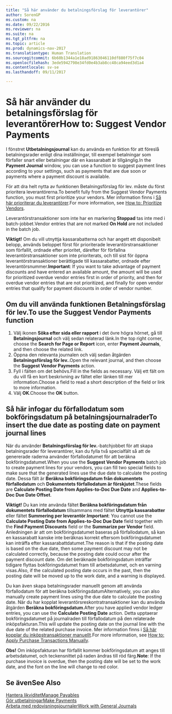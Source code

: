 ```yaml
---
title: "Så här använder du betalningsförslag för leverantörer"
author: SorenGP
ms.custom: na
ms.date: 09/22/2016
ms.reviewer: na
ms.suite: na
ms.tgt_pltfrm: na
ms.topic: article
ms.prod: dynamics-nav-2017
ms.translationtype: Human Translation
ms.sourcegitcommit: 6b60b1344a1e18ad91863046110df880f75f7c04
ms.openlocfilehash: 3ede5942798e34fd0e4b3ab8cc48ca94eed3d1a4
ms.contentlocale: sv-se
ms.lasthandoff: 09/11/2017

---
```


# <a name="how-to-suggest-vendor-payments"></a><span data-ttu-id="5f152-102">Så här använder du betalningsförslag för leverantörer</span><span class="sxs-lookup"><span data-stu-id="5f152-102">How to: Suggest Vendor Payments</span></span>
<span data-ttu-id="5f152-103">I fönstret **Utbetalningsjournal** kan du använda en funktion för att föreslå betalningsrader enligt dina inställningar, till exempel betalningar som förfaller snart eller betalningar där en kassarabatt är tillgänglig.</span><span class="sxs-lookup"><span data-stu-id="5f152-103">In the **Payment Journal** window, you can use a function to suggest payment lines according to your settings, such as payments that are due soon or payments where a payment discount is available.</span></span>

<span data-ttu-id="5f152-104">För att dra helt nytta av funktionen Betalningsförslag för lev. måste du först prioritera leverantörerna.</span><span class="sxs-lookup"><span data-stu-id="5f152-104">To benefit fully from the Suggest Vendor Payments function, you must first prioritize your vendors.</span></span> <span data-ttu-id="5f152-105">Mer information finns i [Så här prioriterar du leverantörer](purchasing-how-prioritize-vendors.md).</span><span class="sxs-lookup"><span data-stu-id="5f152-105">For more information, see [How to: Prioritize Vendors](purchasing-how-prioritize-vendors.md).</span></span>

<span data-ttu-id="5f152-106">Leverantörstransaktioner som inte har en markering **Stoppad** tas inte med i batch-jobbet.</span><span class="sxs-lookup"><span data-stu-id="5f152-106">Vendor entries that are not marked **On Hold** are not included in the batch job.</span></span>  

<span data-ttu-id="5f152-107">**Viktigt!** Om du vill utnyttja kassarabatterna och har angett ett disponibelt belopp, används beloppet först för prioriterade leverantörstransaktioner som förfallit, ordnade efter prioritet, därefter för förfallna leverantörstransaktioner som inte prioriterats, och till sist för öppna leverantörstransaktioner berättigade till kassarabatter, ordnade efter leverantörsnummer.</span><span class="sxs-lookup"><span data-stu-id="5f152-107">**Important**: If you want to take advantage of payment discounts and have entered an available amount, the amount will be used for prioritized overdue vendor entries first in order of priority, and then for overdue vendor entries that are not prioritized, and finally for open vendor entries that qualify for payment discounts in order of vendor number.</span></span>

## <a name="to-use-the-suggest-vendor-payments-function"></a><span data-ttu-id="5f152-108">Om du vill använda funktionen Betalningsförslag för lev.</span><span class="sxs-lookup"><span data-stu-id="5f152-108">To use the Suggest Vendor Payments function</span></span>
1. <span data-ttu-id="5f152-109">Välj ikonen **Söka efter sida eller rapport** i det övre högra hörnet, gå till **Betalningsjournal** och välj sedan relaterad länk.</span><span class="sxs-lookup"><span data-stu-id="5f152-109">In the top right corner, choose the **Search for Page or Report** icon, enter **Payment Journals**, and then choose the related link.</span></span>
2. <span data-ttu-id="5f152-110">Öppna den relevanta journalen och välj sedan åtgärden **Betalningsförslag för lev.**.</span><span class="sxs-lookup"><span data-stu-id="5f152-110">Open the relevant journal, and then choose the **Suggest Vendor Payments** action.</span></span>
3. <span data-ttu-id="5f152-111">Fyll i fälten om det behövs.</span><span class="sxs-lookup"><span data-stu-id="5f152-111">Fill in the fields as necessary.</span></span> <span data-ttu-id="5f152-112">Välj ett fält om du vill få en kort beskrivning av fältet eller länken till mer information.</span><span class="sxs-lookup"><span data-stu-id="5f152-112">Choose a field to read a short description of the field or link to more information.</span></span>
4. <span data-ttu-id="5f152-113">Välj **OK**.</span><span class="sxs-lookup"><span data-stu-id="5f152-113">Choose the **OK** button.</span></span>

## <a name="to-insert-the-due-date-as-posting-date-on-payment-journal-lines"></a><span data-ttu-id="5f152-114">Så här infogar du förfallodatum som bokföringsdatum på betalningsjournalrader</span><span class="sxs-lookup"><span data-stu-id="5f152-114">To insert the due date as posting date on payment journal lines</span></span>
<span data-ttu-id="5f152-115">När du använder **Betalningsförslag för lev.**-batchjobbet för att skapa betalningsrader för leverantörer, kan du fylla två specialfält så att de genererade raderna använder förfallodatumet för att beräkna bokföringsdatumet.</span><span class="sxs-lookup"><span data-stu-id="5f152-115">When you use the **Suggest Vendor Payments** batch job to create payment lines for your vendors, you can fill two special fields to make sure that the generated lines use the due date to calculate the posting date.</span></span> <span data-ttu-id="5f152-116">Dessa fält är **Beräkna bokföringsdatum från dokumentets förfallodatum** och **Dokumentets förfallodatum är förskjutet**.</span><span class="sxs-lookup"><span data-stu-id="5f152-116">These fields are **Calculate Posting Date from Applies-to-Doc Due Date** and **Applies-to-Doc Due Date Offset**.</span></span>

<span data-ttu-id="5f152-117">**Viktigt!** Du kan inte använda fältet **Beräkna bokföringsdatum från dokumentets förfallodatum** tillsammans med fältet **Utnyttja kassarabatter** eller fältet **Summering per leverantör**.</span><span class="sxs-lookup"><span data-stu-id="5f152-117">**Important**: You cannot use the **Calculate Posting Date from Applies-to-Doc Due Date** field together with the **Find Payment Discounts** field or the **Summarize per Vendor** field.</span></span> <span data-ttu-id="5f152-118">Anledningen är att om bokföringsdatumet baseras på förfallodatum, så kan en kassarabatt kanske inte beräknas korrekt eftersom bokföringsdatumet kan inträffa efter kassarabattdatumet.</span><span class="sxs-lookup"><span data-stu-id="5f152-118">The reason is that if the posting date is based on the due date, then some payment discount may not be calculated correctly, because the posting date could occur after the payment discount date.</span></span>
<span data-ttu-id="5f152-119">Om det beräknade bokföringsdatum inträffar tidigare flyttas bokföringsdatumet fram till arbetsdatumet, och en varning visas.</span><span class="sxs-lookup"><span data-stu-id="5f152-119">Also, if the calculated posting date occurs in the past, then the posting date will be moved up to the work date, and a warning is displayed.</span></span>

<span data-ttu-id="5f152-120">Du kan även skapa betalningsrader manuellt genom att använda förfallodatum för att beräkna bokföringsdatum</span><span class="sxs-lookup"><span data-stu-id="5f152-120">Alternatively, you can also manually create payment lines using the due date to calculate the posting date.</span></span> <span data-ttu-id="5f152-121">När du har kopplat leverantörsreskontratransaktioner kan du använda åtgärden **Beräkna bokföringsdatum**.</span><span class="sxs-lookup"><span data-stu-id="5f152-121">After you have applied vendor ledger entries, you can use the **Calculate Posting Date** action.</span></span> <span data-ttu-id="5f152-122">Detta upptaerar bokföringsdatumet på journalraden till förfallodatum på den relaterade inköpsfakturan.</span><span class="sxs-lookup"><span data-stu-id="5f152-122">This will update the posting date on the journal line with the due date of the related purchase invoice.</span></span> <span data-ttu-id="5f152-123">Mer information finns i [Så här kopplar du inköpstransaktioner manuellt](payables-how-apply-purchase-transactions-manually.md).</span><span class="sxs-lookup"><span data-stu-id="5f152-123">For more information, see [How to: Apply Purchase Transactions Manually](payables-how-apply-purchase-transactions-manually.md).</span></span>  

<span data-ttu-id="5f152-124">**Obs!** Om inköpsfakturan har förfallit kommer bokföringsdatum att anges till arbetsdatumet, och teckensnittet på raden ändras till röd färg.</span><span class="sxs-lookup"><span data-stu-id="5f152-124">**Note**: If the purchase invoice is overdue, then the posting date will be set to the work date, and the font on the line will change to red color.</span></span>

## <a name="see-also"></a><span data-ttu-id="5f152-125">Se även</span><span class="sxs-lookup"><span data-stu-id="5f152-125">See Also</span></span>
[<span data-ttu-id="5f152-126">Hantera likviditet</span><span class="sxs-lookup"><span data-stu-id="5f152-126">Manage Payables</span></span>](payables-manage-payables.md)  
[<span data-ttu-id="5f152-127">Gör utbetalningar</span><span class="sxs-lookup"><span data-stu-id="5f152-127">Make Payments</span></span>](payables-make-payments.md)  
[<span data-ttu-id="5f152-128">Arbeta med redovisningsjournaler</span><span class="sxs-lookup"><span data-stu-id="5f152-128">Work with General Journals</span></span>](ui-work-general-journals.md)

